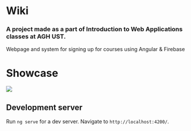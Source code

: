 # Wiki

### A project made as a part of Introduction to Web Applications classes at AGH UST.

Webpage and system for signing up for courses using Angular & Firebase

# Showcase

![](res/presentation.gif)

## Development server

Run `ng serve` for a dev server. Navigate to `http://localhost:4200/`.

